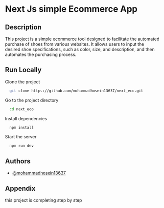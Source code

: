 
# Next Js simple Ecommerce App


## Description

This project is a simple ecommerce tool designed to facilitate the automated purchase of shoes from various websites. It allows users to input the desired shoe specifications, such as color, size, and description, and then automates the purchasing process.

## Run Locally

Clone the project

```bash
  git clone https://github.com/mohammadhosein13637/next_eco.git
```

Go to the project directory

```bash
  cd next_eco
```

Install dependencies

```bash
  npm install
```

Start the server

```bash
  npm run dev
```


## Authors

- [@mohammadhosein13637](https://github.com/mohammadhosein13637)


## Appendix

this project is completing step by step
